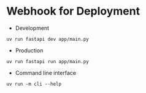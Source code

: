 # Webhook for Deployment

* Development
```
uv run fastapi dev app/main.py
```

* Production
```
uv run fastapi run app/main.py
```

* Command line interface
```
uv run -m cli --help
```
